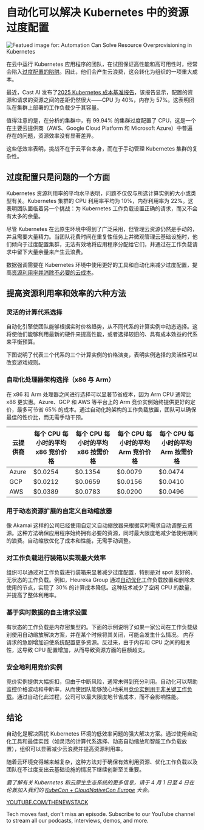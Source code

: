 # 自动化可以解决 Kubernetes 中的资源过度配置

![Featued image for: Automation Can Solve Resource Overprovisioning in Kubernetes](https://cdn.thenewstack.io/media/2025/03/41f1dbcb-light-1024x576.jpg)

在云中运行 Kubernetes 应用程序的团队，在试图保证高性能和高可用性时，经常会陷入[过度配置的陷阱](https://thenewstack.io/neglect-kubernetes-resource-management-at-your-peril/)。因此，他们会产生云浪费，这会转化为组织的一项重大成本。

最近，Cast AI 发布了[2025 Kubernetes 成本基准报告](https://cast.ai/kubernetes-cost-benchmark/)，该报告显示，配置的资源和请求的资源之间的差距仍然很大——CPU 为 40%，内存为 57%。这表明团队在集群上部署的工作负载少于其容量。

值得注意的是，在分析的集群中，有 99.94% 的集群过度配置了 CPU，这是一个在主要云提供商（AWS、Google Cloud Platform 和 Microsoft Azure）中普遍存在的问题，资源效率没有显著差异。

这些低效率表明，挑战不在于云平台本身，而在于手动管理 Kubernetes 集群的复杂性。

## 过度配置只是问题的一个方面

Kubernetes 资源利用率的平均水平表明，问题不仅仅与所选计算实例的大小或类型有关。Kubernetes 集群的 CPU 利用率平均为 10%，内存利用率为 22%。这表明团队面临着另一个挑战：为 Kubernetes 工作负载设置正确的请求，而又不会有太多的余量。

尽管 Kubernetes 在云原生环境中得到了广泛采用，但管理云资源仍然是手动的，并且需要大量精力。当团队花费时间在重复性任务上并微观管理云基础设施时，他们倾向于过度配置集群，无法有效地将应用程序分配给它们，并通过在工作负载请求中留下大量余量来产生云浪费。

数据强调需要在 Kubernetes 环境中使用更好的工具和自动化来减少过度配置，提高[资源利用率并消除不必要的云成本](https://thenewstack.io/engineers-guide-to-cloud-cost-optimization-engineering-resources-in-the-cloud/)。

## 提高资源利用率和效率的六种方法

### 灵活的计算代系选择

自动化引擎使团队能够根据实时价格趋势，从不同代系的计算实例中动态选择。这将使他们能够利用最新的硬件来提高性能，或者选择较旧的、具有成本效益的代系来平衡预算。

下图说明了代表三个代系的三个计算实例的价格演变，表明实例选择的灵活性可以改变游戏规则。

### 自动化处理器架构选择（x86 与 Arm）

在 x86 和 Arm 处理器之间进行选择可以显著节省成本，因为 Arm CPU 通常比 x86 更实惠。Azure、GCP 和 AWS 等平台上的 Arm 竞价实例始终提供更好的定价，最多可节省 65% 的成本。通过自动化跨架构的工作负载放置，团队可以确保最佳的性价比，而无需手动干预。

云提供商 | 每个 CPU 每小时的平均 x86 竞价价格 | 每个 CPU 每小时的平均 x86 按需价格 | 每个 CPU 每小时的平均 Arm 竞价价格 | 每个 CPU 每小时的平均 Arm 按需价格
---|---|---|---|---
Azure | $0.0254 | $0.1354 | $0.0079 | $0.0474
GCP | $0.0212 | $0.0659 | $0.0156 | $0.0410
AWS | $0.0389 | $0.0783 | $0.0200 | $0.0496

### 用于动态资源扩展的自定义自动缩放器

像 Akamai 这样的公司已经使用自定义自动缩放器来根据实时需求自动调整云资源。这种方法确保应用程序始终拥有必要的资源，同时最大限度地减少低使用期间的浪费。自动缩放优化了成本和性能，无需手动调整。

### 对工作负载进行装箱以实现最大效率

组织可以通过对工作负载进行装箱来显著减少过度配置，特别是对 spot 友好的、无状态的工作负载。例如，Heureka Group 通过[自动优化](https://thenewstack.io/engineers-guide-to-cloud-cost-optimization-prioritize-cloud-rate-optimization/)工作负载放置和删除未使用的节点，实现了 30% 的计算成本降低。这种技术减少了空闲 CPU 的数量，并提高了整体利用率。

### 基于实时数据的自主请求设置

有状态的工作负载是内存密集型的。下面的示例说明了如果一家公司在工作负载级别使用自动缩放解决方案，并在某个时候将其关闭，可能会发生什么情况。
内存请求的急剧增加迫使系统配置更多资源。反过来，由于内存和 CPU 之间的相关性，这导致 CPU 配置增加，从而导致资源方面的巨额超支。

### 安全地利用竞价实例

竞价实例提供大幅折扣，但由于中断风险，通常未得到充分利用。自动化可以帮助监控价格波动和中断率，从而使团队能够放心地采用[竞价实例用于非关键工作负载](https://thenewstack.io/saving-with-confidence-the-strategic-advantage-of-spot-instances/)。通过自动化此过程，公司可以最大限度地节省成本，而不会影响性能。

## 结论

自动化是解决困扰 Kubernetes 环境的低效率问题的强大解决方案。通过使用自动化工具和最佳实践（如灵活的计算代系选择、动态自动缩放和智能工作负载放置），组织可以显著减少云浪费并提高资源利用率。

随着云环境变得越来越复杂，这种方法对于确保有效利用资源、优化工作负载以及团队在不过度支出云基础设施的情况下继续创新至关重要。

*要了解有关 Kubernetes 和云原生生态系统的更多信息，请于 4 月 1 日至 4 日在伦敦加入我们的 *[KubeCon + CloudNativeCon Europe](https://events.linuxfoundation.org/kubecon-cloudnativecon-europe/)* 大会。*

[YOUTUBE.COM/THENEWSTACK](https://youtube.com/thenewstack?sub_confirmation=1)

Tech moves fast, don't miss an episode. Subscribe to our YouTube channel to stream all our podcasts, interviews, demos, and more.